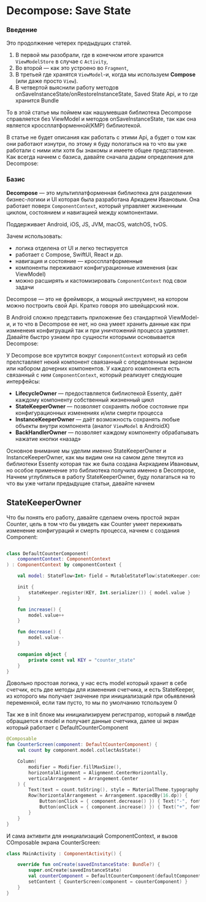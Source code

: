 # Decompose: Save State

### Введение

Это продолжение четерех предыдущих статей.

1. В первой мы разобрали, где в конечном итоге хранится `ViewModelStore` в случае с `Activity`,
2. Во второй — как это устроено во `Fragment`,
3. В третьей где хранятся `ViewModel`-и, когда мы используем **Compose** (или даже просто `View`).
4. В четвертой выяснили работу методов onSaveInstanceState/onRestoreInstanceState, Saved State Api, и то где хранится Bundle

То в этой статье мы поймем как нашумевшая библиотека Decompose справляется без ViewModel и методов onSaveInstanceState,
так как она является кроссплатформенной(KMP) библиотекой.

В статье не будет описания как работать с этими Api, а будет о том как они работают изнутри, по этому я буду пологаться на то
что вы уже работали с ними или хотя бы знакомы и имеете общее представление.
Как всегда начнем с базиса, давайте сначала дадим определения для Decompose:

### Базис

**Decompose** — это мультиплатформенная библиотека для разделения бизнес-логики и UI которая была разработана Аркадием Ивановым. Она работает поверх `ComponentContext`, который
управляет жизненным циклом, состоянием и навигацией между компонентами.

Поддерживает Android, iOS, JS, JVM, macOS, watchOS, tvOS.

Зачем использовать:

* логика отделена от UI и легко тестируется
* работает с Compose, SwiftUI, React и др.
* навигация и состояние — кроссплатформенные
* компоненты переживают конфигурационные изменения (как ViewModel)
* можно расширять и кастомизировать `ComponentContext` под свои задачи

Decompose — это не фреймворк, а мощный инструмент, на котором можно построить свой Api. Кратко говоря это швейцарский нож.

В Android сложно представить приложение без стандартной ViewModel-и, и то что в Decompose ее нет, но она умеет хранить данные как при
измненеия конфигруаций так и при уничтожений процесса удивляет. Давайте быстро узнаем про сущности которыми основывается Decompose:

У Decompose все крутится вокруг `ComponentContext` который из себя прелставляет некий компонент сваязанный с определенным экраном или
набором дочерних компонентов. У каждого компонента есть связанный с ним `ComponentContext`, который реализует следующие интерфейсы:

* **LifecycleOwner** — предоставляется библиотекой Essenty, даёт каждому компоненту собственный жизненный цикл
* **StateKeeperOwner** — позволяет сохранять любое состояние при конфигурационных изменениях и/или смерти процесса
* **InstanceKeeperOwner** — даёт возможность сохранять любые объекты внутри компонента (аналог `ViewModel` в AndroidX)
* **BackHandlerOwner** — позволяет каждому компоненту обрабатывать нажатие кнопки «назад»

Основное внимание мы уделим именно StateKeeperOwner и  InstanceKeeperOwner, как мы видим они на самом деле тянутся из библиотеки 
Essenty которая так же была создана Акркадием Ивановым, но особое применение это библиотека получила именно в Decompose,
Начнем углубляться в работу StateKeeperOwner, буду полагаться на то что вы уже читали предыдущие статьи, давайте начнем

## StateKeeperOwner

Что бы понять его работу, давайте сделаем очень простой экран Counter, цель в том что бы увидеть как Counter умеет переживать
изменение конфигураций и смерть процесса, начнем с создания Component:
```kotlin

class DefaultCounterComponent(
    componentContext: ComponentContext
) : ComponentContext by componentContext {

    val model: StateFlow<Int> field = MutableStateFlow(stateKeeper.consume(KEY, Int.serializer()) ?: 0)

    init {
        stateKeeper.register(KEY, Int.serializer()) { model.value }
    }

    fun increase() {
        model.value++
    }

    fun decrease() {
        model.value--
    }

    companion object {
        private const val KEY = "counter_state"
    }
}
```
Довольно простоая логика, у нас есть model который хранит в себе счетчик, есть две методы для изменения счетчика, и есть 
StateKeeper, из которого мы получает значение при инициализаций при обьявлений переменной, если там пусто, то мы по умолчанию тспользуем 0

Так же в init блоке мы инициализируем регистратор, который в лямбде обращается к model и получает данные счетчика, далее ui экран
который работает с DefaultCounterComponent
```kotlin
@Composable
fun CounterScreen(component: DefaultCounterComponent) {
    val count by component.model.collectAsState()

    Column(
        modifier = Modifier.fillMaxSize(),
        horizontalAlignment = Alignment.CenterHorizontally,
        verticalArrangement = Arrangement.Center
    ) {
        Text(text = count.toString(), style = MaterialTheme.typography.headlineLarge)
        Row(horizontalArrangement = Arrangement.spacedBy(16.dp)) {
            Button(onClick = { component.decrease() }) { Text("-", fontSize = 20.sp) }
            Button(onClick = { component.increase() }) { Text("+", fontSize = 20.sp) }
        }
    }
}
```

И сама активити для инициализаций ComponentContext, и вызов COmposable экрана  CounterScreen:
```kotlin
class MainActivity : ComponentActivity() {

    override fun onCreate(savedInstanceState: Bundle?) {
        super.onCreate(savedInstanceState)
        val counterComponent = DefaultCounterComponent(defaultComponentContext())
        setContent { CounterScreen(component = counterComponent) }
    }
}
```